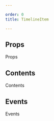 ```yaml
---

order: 0
title: TimelineItem

---
```

 
## Props
 
Props
 
## Contents
 
Contents
 
## Events
 
Events
 
